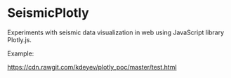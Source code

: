 # SeismicPlotly

Experiments with seismic data visualization in web using JavaScript library Plotly.js.

Example:

https://cdn.rawgit.com/kdeyev/plotly_poc/master/test.html
